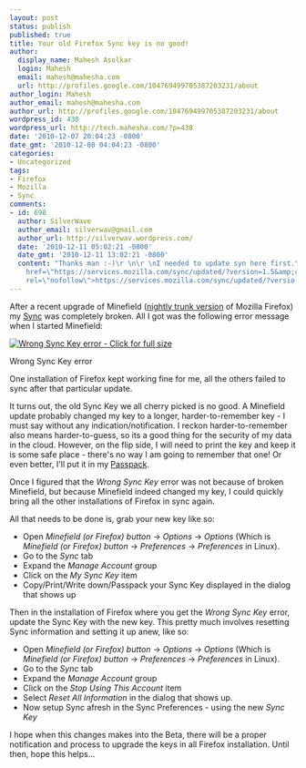 ```yaml
---
layout: post
status: publish
published: true
title: Your old Firefox Sync key is no good!
author:
  display_name: Mahesh Asolkar
  login: Mahesh
  email: mahesh@mahesha.com
  url: http://profiles.google.com/104769499705387203231/about
author_login: Mahesh
author_email: mahesh@mahesha.com
author_url: http://profiles.google.com/104769499705387203231/about
wordpress_id: 438
wordpress_url: http://tech.mahesha.com/?p=438
date: '2010-12-07 20:04:23 -0800'
date_gmt: '2010-12-08 04:04:23 -0800'
categories:
- Uncategorized
tags:
- Firefox
- Mozilla
- Sync
comments:
- id: 698
  author: SilverWave
  author_email: silverwav@gmail.com
  author_url: http://silverwav.wordpress.com/
  date: '2010-12-11 05:02:21 -0800'
  date_gmt: '2010-12-11 13:02:21 -0800'
  content: "Thanks man :-)\r \n\r \nI needed to update syn here first.\r \n\r  <a
    href=\"https://services.mozilla.com/sync/updated/?version=1.5&amp;channel=dev\"
    rel=\"nofollow\">https://services.mozilla.com/sync/updated/?versio...</a> "
---
```

<p>After a recent upgrade of Minefield (<a href="http://nightly.mozilla.org">nightly trunk version</a> of Mozilla Firefox) my <a href="http://www.mozilla.com/en-US/firefox/sync/">Sync</a> was completely broken. All I got was the following error message when I started Minefield:</p>
<div class="img_container">
<a href="http://tech.mahesha.com/wp-content/images/wrong_sync_key.png"><img src="http://tech.mahesha.com/wp-content/images/wrong_sync_key.png" alt="Wrong Sync Key error - Click for full size"></a></p>
<div class="caption">Wrong Sync Key error</div>
</div>
<p>One installation of Firefox kept working fine for me, all the others failed to sync after that particular update.</p>
<p>It turns out, the old Sync Key we all cherry picked is no good. A Minefield update probably changed my key to a longer, harder-to-remember key - I must say without any indication/notification. I reckon harder-to-remember also means harder-to-guess, so its a good thing for the security of my data in the cloud. However, on the flip side, I will need to print the key and keep it is some safe place - there's no way I am going to remember that one! Or even better, I'll put it in my <a href="https://www.passpack.com/online/">Passpack</a>.</p>
<p>Once I figured that the <em>Wrong Sync Key</em> error was not because of broken Minefield, but because Minefield indeed changed my key, I could quickly bring all the other installations of Firefox in sync again.</p>
<p>All that needs to be done is, grab your new key like so:</p>
<ul>
<li>Open <em>Minefield (or Firefox) button</em> &rarr; <em>Options</em> &rarr; <em>Options</em> (Which is <em>Minefield (or Firefox) button</em> &rarr; <em>Preferences</em> &rarr; <em>Preferences</em> in Linux).</li>
<li>Go to the <em>Sync</em> tab</li>
<li>Expand the <em>Manage Account</em> group</li>
<li>Click on the <em>My Sync Key</em> item</li>
<li>Copy/Print/Write down/Passpack your Sync Key displayed in the dialog that shows up</li>
</ul>
<p>Then in the installation of Firefox where you get the <em>Wrong Sync Key</em> error, update the Sync Key with the new key. This pretty much involves resetting Sync information and setting it up anew, like so:</p>
<ul>
<li>Open <em>Minefield (or Firefox) button</em> &rarr; <em>Options</em> &rarr; <em>Options</em> (Which is <em>Minefield (or Firefox) button</em> &rarr; <em>Preferences</em> &rarr; <em>Preferences</em> in Linux).</li>
<li>Go to the <em>Sync</em> tab</li>
<li>Expand the <em>Manage Account</em> group</li>
<li>Click on the <em>Stop Using This Account</em> item</li>
<li>Select <em>Reset All Information</em> in the dialog that shows up.</li>
<li>Now setup Sync afresh in the Sync Preferences - using the new <em>Sync Key</em></li>
</ul>
<p>I hope when this changes makes into the Beta, there will be a proper notification and process to upgrade the keys in all Firefox installation. Until then, hope this helps...</p>

